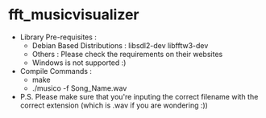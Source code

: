 # fft_musicvisualizer
* Library Pre-requisites : 
  * Debian Based Distributions : libsdl2-dev libfftw3-dev
  * Others : Please check the requirements on their websites
  * Windows is not supported :)
* Compile Commands : 
  * make 
  * ./musico -f Song_Name.wav
* P.S. Please make sure that you're inputing the correct filename with the correct extension (which is .wav if you are wondering :))